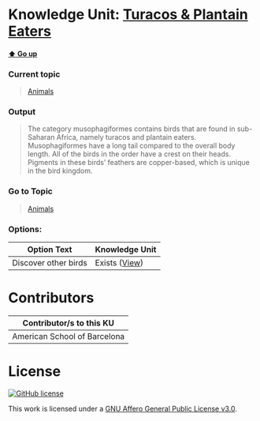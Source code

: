 # Knowledge Unit: [Turacos &amp; Plantain Eaters](../../knowledge_units/animals/turacos-plantain-eaters.md)

#### [:arrow_up: Go up](../../topics/animals.md)
### Current topic
> [Animals](../../topics/animals.md)
### Output
> The category musophagiformes contains birds that are found in sub-Saharan Africa, namely turacos and plantain eaters. Musophagiformes have a long tail compared to the overall body length. All of the birds in the order have a crest on their heads. Pigments in these birds’ feathers are copper-based, which is unique in the bird kingdom.
### Go to Topic
> [Animals](../../topics/animals.md)

### Options: 

| Option Text | Knowledge Unit |
| - | - |  
| Discover other birds  |  Exists ([View](../../knowledge_units/animals/discover-other-birds.md))  | 

# Contributors

| Contributor/s to this KU |
| - | 
| American School of Barcelona |

# License
[![GitHub license](https://img.shields.io/github/license/inbrainz/cerebro)](https://github.com/inbrainz/cerebro/blob/master/LICENSE)

This work is licensed under a [GNU Affero General Public License v3.0](https://www.gnu.org/licenses/agpl-3.0.txt).